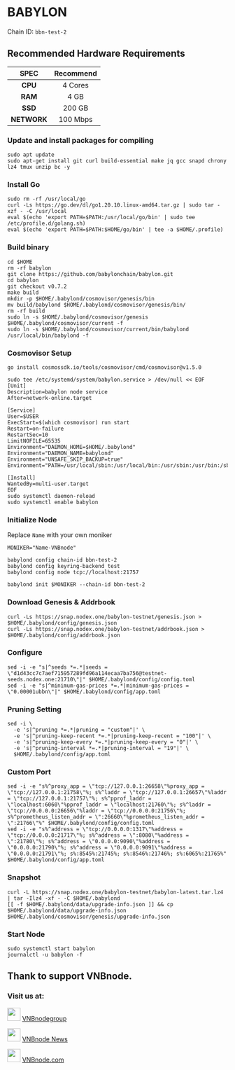 # BABYLON
Chain ID: `bbn-test-2	`

## Recommended Hardware Requirements

|   SPEC      |       Recommend          |
| :---------: | :-----------------------:|
|   **CPU**   |        4 Cores           |
|   **RAM**   |        4 GB             |
|   **SSD**   |        200 GB            |
| **NETWORK** |        100 Mbps          |

### Update and install packages for compiling
```
sudo apt update
sudo apt-get install git curl build-essential make jq gcc snapd chrony lz4 tmux unzip bc -y
```

### Install Go
```
sudo rm -rf /usr/local/go
curl -Ls https://go.dev/dl/go1.20.10.linux-amd64.tar.gz | sudo tar -xzf - -C /usr/local
eval $(echo 'export PATH=$PATH:/usr/local/go/bin' | sudo tee /etc/profile.d/golang.sh)
eval $(echo 'export PATH=$PATH:$HOME/go/bin' | tee -a $HOME/.profile)
```

### Build binary
```
cd $HOME
rm -rf babylon
git clone https://github.com/babylonchain/babylon.git
cd babylon
git checkout v0.7.2
make build
mkdir -p $HOME/.babylond/cosmovisor/genesis/bin
mv build/babylond $HOME/.babylond/cosmovisor/genesis/bin/
rm -rf build
sudo ln -s $HOME/.babylond/cosmovisor/genesis $HOME/.babylond/cosmovisor/current -f
sudo ln -s $HOME/.babylond/cosmovisor/current/bin/babylond /usr/local/bin/babylond -f
```

### Cosmovisor Setup
```
go install cosmossdk.io/tools/cosmovisor/cmd/cosmovisor@v1.5.0
```

```
sudo tee /etc/systemd/system/babylon.service > /dev/null << EOF
[Unit]
Description=babylon node service
After=network-online.target
 
[Service]
User=$USER
ExecStart=$(which cosmovisor) run start
Restart=on-failure
RestartSec=10
LimitNOFILE=65535
Environment="DAEMON_HOME=$HOME/.babylond"
Environment="DAEMON_NAME=babylond"
Environment="UNSAFE_SKIP_BACKUP=true"
Environment="PATH=/usr/local/sbin:/usr/local/bin:/usr/sbin:/usr/bin:/sbin:/bin:/usr/games:/usr/local/games:/snap/bin:$HOME/.babylond/cosmovisor/current/bin"
 
[Install]
WantedBy=multi-user.target
EOF
sudo systemctl daemon-reload
sudo systemctl enable babylon
```

### Initialize Node
Replace `Name` with your own moniker
```
MONIKER="Name-VNBnode"
```
```
babylond config chain-id bbn-test-2
babylond config keyring-backend test
babylond config node tcp://localhost:21757
```
```
babylond init $MONIKER --chain-id bbn-test-2
```

### Download Genesis & Addrbook
```
curl -Ls https://snap.nodex.one/babylon-testnet/genesis.json > $HOME/.babylond/config/genesis.json
curl -Ls https://snap.nodex.one/babylon-testnet/addrbook.json > $HOME/.babylond/config/addrbook.json
```

### Configure
```
sed -i -e "s|^seeds *=.*|seeds = \"d1d43cc7c7aef715957289fd96a114ecaa7ba756@testnet-seeds.nodex.one:21710\"|" $HOME/.babylond/config/config.toml
sed -i -e "s|^minimum-gas-prices *=.*|minimum-gas-prices = \"0.00001ubbn\"|" $HOME/.babylond/config/app.toml
```

### Pruning Setting
```
sed -i \
  -e 's|^pruning *=.*|pruning = "custom"|' \
  -e 's|^pruning-keep-recent *=.*|pruning-keep-recent = "100"|' \
  -e 's|^pruning-keep-every *=.*|pruning-keep-every = "0"|' \
  -e 's|^pruning-interval *=.*|pruning-interval = "19"|' \
  $HOME/.babylond/config/app.toml
```

### Custom Port
```
sed -i -e "s%^proxy_app = \"tcp://127.0.0.1:26658\"%proxy_app = \"tcp://127.0.0.1:21758\"%; s%^laddr = \"tcp://127.0.0.1:26657\"%laddr = \"tcp://127.0.0.1:21757\"%; s%^pprof_laddr = \"localhost:6060\"%pprof_laddr = \"localhost:21760\"%; s%^laddr = \"tcp://0.0.0.0:26656\"%laddr = \"tcp://0.0.0.0:21756\"%; s%^prometheus_listen_addr = \":26660\"%prometheus_listen_addr = \":21766\"%" $HOME/.babylond/config/config.toml
sed -i -e "s%^address = \"tcp://0.0.0.0:1317\"%address = \"tcp://0.0.0.0:21717\"%; s%^address = \":8080\"%address = \":21780\"%; s%^address = \"0.0.0.0:9090\"%address = \"0.0.0.0:21790\"%; s%^address = \"0.0.0.0:9091\"%address = \"0.0.0.0:21791\"%; s%:8545%:21745%; s%:8546%:21746%; s%:6065%:21765%" $HOME/.babylond/config/app.toml
```

### Snapshot
```
curl -L https://snap.nodex.one/babylon-testnet/babylon-latest.tar.lz4 | tar -Ilz4 -xf - -C $HOME/.babylond
[[ -f $HOME/.babylond/data/upgrade-info.json ]] && cp $HOME/.babylond/data/upgrade-info.json $HOME/.babylond/cosmovisor/genesis/upgrade-info.json
```

### Start Node
```
sudo systemctl start babylon
journalctl -u babylon -f
```

## Thank to support VNBnode.
### Visit us at:

<img src="https://user-images.githubusercontent.com/50621007/183283867-56b4d69f-bc6e-4939-b00a-72aa019d1aea.png" width="30"/> <a href="https://t.me/VNBnodegroup" target="_blank">VNBnodegroup</a>

<img src="https://user-images.githubusercontent.com/50621007/183283867-56b4d69f-bc6e-4939-b00a-72aa019d1aea.png" width="30"/> <a href="https://t.me/Vnbnode" target="_blank">VNBnode News</a>

<img src="https://github.com/vnbnode/binaries/blob/main/Logo/VNBnode.jpg" width="30"/> <a href="https://VNBnode.com" target="_blank">VNBnode.com</a>
